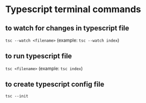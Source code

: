 # Typescript terminal commands

## to watch for changes in typescript file

`tsc --watch <filename>` (example: `tsc --watch index`)

## to run typescript file

`tsc <filename>` (example: `tsc index`)

## to create typescript config file

`tsc --init`
